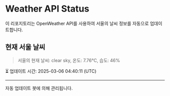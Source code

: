 
# Weather API Status

이 리포지토리는 OpenWeather API를 사용하여 서울의 날씨 정보를 자동으로 업데이트합니다.

## 현재 서울 날씨
> 서울의 현재 날씨: clear sky, 온도: 7.76°C, 습도: 46%

⏳ 업데이트 시간: 2025-03-06 04:40:11 (UTC)

---
자동 업데이트 봇에 의해 관리됩니다.
